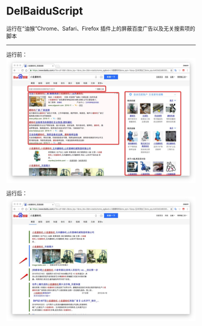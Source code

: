 # DelBaiduScript
运行在“油猴”Chrome、Safari、Firefox 插件上的屏蔽百度广告以及无关搜索项的脚本

----

运行前：
![1](1.png)

运行后：
![2](2.png)
